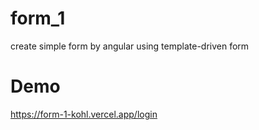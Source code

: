 # form_1
create simple form by angular using template-driven form
# Demo 
https://form-1-kohl.vercel.app/login
